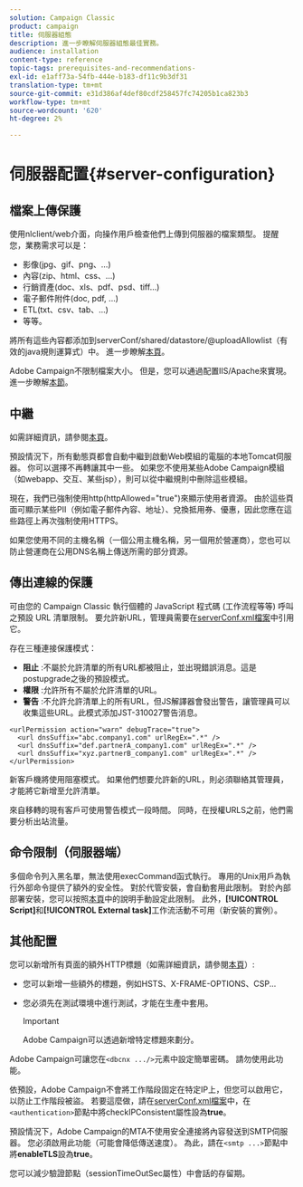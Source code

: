 ```yaml
---
solution: Campaign Classic
product: campaign
title: 伺服器組態
description: 進一步瞭解伺服器組態最佳實務。
audience: installation
content-type: reference
topic-tags: prerequisites-and-recommendations-
exl-id: e1aff73a-54fb-444e-b183-df11c9b3df31
translation-type: tm+mt
source-git-commit: e31d386af4def80cdf258457fc74205b1ca823b3
workflow-type: tm+mt
source-wordcount: '620'
ht-degree: 2%

---
```


# 伺服器配置{#server-configuration}

## 檔案上傳保護

使用nlclient/web介面，向操作用戶檢查他們上傳到伺服器的檔案類型。 提醒您，業務需求可以是：

* 影像(jpg、gif、png、...)
* 內容(zip、html、css、...)
* 行銷資產(doc、xls、pdf、psd、tiff...)
* 電子郵件附件(doc, pdf, ...)
* ETL(txt、csv、tab、...)
* 等等。

將所有這些內容都添加到serverConf/shared/datastore/@uploadAllowlist（有效的java規則運算式）中。 進一步瞭解[本頁](../../installation/using/configuring-campaign-server.md#limiting-uploadable-files)。

Adobe Campaign不限制檔案大小。 但是，您可以通過配置IIS/Apache來實現。 進一步瞭解[本節](../../installation/using/web-server-configuration.md)。

## 中繼

如需詳細資訊，請參閱[本頁](../../installation/using/configuring-campaign-server.md#dynamic-page-security-and-relays)。

預設情況下，所有動態頁都會自動中繼到啟動Web模組的電腦的本地Tomcat伺服器。 你可以選擇不再轉讓其中一些。 如果您不使用某些Adobe Campaign模組（如webapp、交互、某些jsp），則可以從中繼規則中刪除這些模組。

現在，我們已強制使用http(httpAllowed=&quot;true&quot;)來顯示使用者資源。 由於這些頁面可顯示某些PII（例如電子郵件內容、地址）、兌換抵用券、優惠，因此您應在這些路徑上再次強制使用HTTPS。

如果您使用不同的主機名稱（一個公用主機名稱，另一個用於營運商），您也可以防止營運商在公用DNS名稱上傳送所需的部分資源。

## 傳出連線的保護

可由您的 Campaign Classic 執行個體的 JavaScript 程式碼 (工作流程等等) 呼叫之預設 URL 清單限制。 要允許新URL，管理員需要在[serverConf.xml檔案](../../installation/using/the-server-configuration-file.md)中引用它。

存在三種連接保護模式：

* **阻止** :不屬於允許清單的所有URL都被阻止，並出現錯誤消息。這是postupgrade之後的預設模式。
* **權限** :允許所有不屬於允許清單的URL。
* **警告** :不允許允許清單上的所有URL，但JS解譯器會發出警告，讓管理員可以收集這些URL。此模式添加JST-310027警告消息。

```
<urlPermission action="warn" debugTrace="true">
  <url dnsSuffix="abc.company1.com" urlRegEx=".*" />
  <url dnsSuffix="def.partnerA_company1.com" urlRegEx=".*" />
  <url dnsSuffix="xyz.partnerB_company1.com" urlRegEx=".*" />
</urlPermission>
```

新客戶機將使用阻塞模式。 如果他們想要允許新的URL，則必須聯絡其管理員，才能將它新增至允許清單。

來自移轉的現有客戶可使用警告模式一段時間。 同時，在授權URLS之前，他們需要分析出站流量。

## 命令限制（伺服器端）

多個命令列入黑名單，無法使用execCommand函式執行。 專用的Unix用戶為執行外部命令提供了額外的安全性。 對於代管安裝，會自動套用此限制。 對於內部部署安裝，您可以按照[本頁](../../installation/using/configuring-campaign-server.md#restricting-authorized-external-commands)中的說明手動設定此限制。 此外，**[!UICONTROL Script]**&#x200B;和&#x200B;**[!UICONTROL External task]**&#x200B;工作流活動不可用（新安裝的實例）。

## 其他配置

您可以新增所有頁面的額外HTTP標題（如需詳細資訊，請參閱[本頁](../../installation/using/configuring-campaign-server.md#restricting-authorized-external-commands)）:

* 您可以新增一些額外的標題，例如HSTS、X-FRAME-OPTIONS、CSP...
* 您必須先在測試環境中進行測試，才能在生產中套用。

   >[!IMPORTANT]
   >
   >Adobe Campaign可以透過新增特定標題來劃分。

Adobe Campaign可讓您在`<dbcnx .../>`元素中設定簡單密碼。 請勿使用此功能。

依預設，Adobe Campaign不會將工作階段固定在特定IP上，但您可以啟用它，以防止工作階段被盜。 若要這麼做，請在[serverConf.xml檔案](../../installation/using/the-server-configuration-file.md)中，在`<authentication>`節點中將checkIPConsistent屬性設為&#x200B;**true**。

預設情況下，Adobe Campaign的MTA不使用安全連接將內容發送到SMTP伺服器。 您必須啟用此功能（可能會降低傳送速度）。 為此，請在`<smtp ...>`節點中將&#x200B;**enableTLS**&#x200B;設為&#x200B;**true**。

您可以減少驗證節點（sessionTimeOutSec屬性）中會話的存留期。
